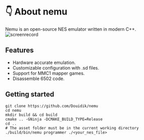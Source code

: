 # 👇 About nemu
Nemu is an open-source NES emulator written in modern C++.
![screenrecord](assets/nemu_screenrecord_2.gif)

## Features
- Hardware accurate emulation.
- Customizable configuration with .sd files.
- Support for MMC1 mapper games.
- Disassemble 6502 code.

## Getting started
```shell
git clone https://github.com/Douidik/nemu
cd nemu
mkdir build && cd build
cmake .. -GNinja -DCMAKE_BUILD_TYPE=Release
cd ..
# The asset folder must be in the current working directory
./build/bin/nemu programmer ./<your_nes_file>
```
